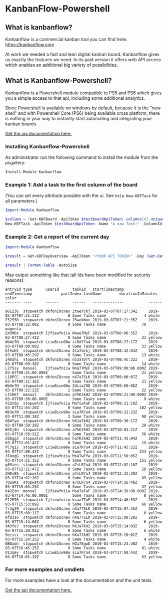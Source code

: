 # KanbanFlow-Powershell

## What is kanbanflow?

Kanbanflow is a commercial kanban tool you can find here: https://kanbanflow.com

At work we needed a fast and lean digital kanban board. Kanbanflow gives us exactly the features we need.
In its paid version it offers web API access which enables an additional big variety of possibilities.

## What is Kanbanflow-Powershell?

Kanbanflow is a Powershell module compatible to PS5 and PS6 which gives
you a simple access to that api, including some additional analytics.

Since Powershell is available on windows by default, because it is the "new shell" and with Powershell Core (PS6) 
being available cross platform, there is nothing in your way to instantly start automating and integrating your kanban boards.

[Get the api documentation here.](https://stho32.github.io/KanbanFlow-Powershell/docfx_project/site/articles/index.html)

### Installing Kanbanflow-Powershell

As administrator run the following command to install the module from the psgallery:
```powershell
Install-Module Kanbanflow
```

### Example 1: Add a task to the first column of the board

(You can set every attribute possible with the ui. See `help New-KBFTask` for all parameters.)

```powershell
Import-Module Kanbanflow

$column = (Get-KBFBoard -ApiToken $testBoardApiToken).columns[0].uniqueId
New-KBFTask -ApiToken $testBoardApiToken -Name "A new Task!" -ColumnId $column 
```

### Example 2: Get a report of the current day

```powershell
Import-Module Kanbanflow

$result = Get-KBFDayOverview -ApiToken "<YOUR API TOKEN>" -Day (Get-Date).Date 

$result | Format-Table -AutoSize
```

May output something like that (all Ids have been modified for security reasons): 
```
entryId type      userId      taskId   startTimestamp           endTimestamp             partIndex taskName        durationInMinutes color  
------- ----      ------      ------   --------------           ------------             --------- --------        ----------------- -----  
9G1Z3G  stopwatch dkfonIOcneo 2twe7ckj 2019-03-07T07:17:34Z     2019-03-07T07:21:31Z             0 Some Tasks name                 4 white  
F5255R  stopwatch dkfonIOcneo J5wekNov 2019-03-07T07:21:35Z     2019-03-07T08:32:00Z             0 Some Tasks name                70 magenta
Em3MDx  stopwatch Ijfiewfniiw Nnwe7MyF 2019-03-07T08:06:35Z     2019-03-07T08:27:42Z             0 Some Tasks name                21 yellow 
Wb4e7N  stopwatch LciwBicw98w sLRdf7u4 2019-03-07T08:27:17Z     2019-03-07T09:00:08Z             0 Some Tasks name                33 yellow 
Gf5uHl  stopwatch dkfonIOcneo 2ta7dckj 2019-03-07T08:32:04Z     2019-03-07T08:45:29Z             0 Some Tasks name                13 white  
I46Shi  stopwatch dkfonIOcneo n53a7Drt 2019-03-07T08:45:32Z     2019-03-07T08:59:38Z             0 Some Tasks name                14 white  
L275sy  manual    Ijfiewfniiw Nna77MyF 2019-03-07T09:00:00.000Z 2019-03-07T09:21:00.000Z           Some Tasks name                21 yellow 
L18PCC  stopwatch dkfonIOcneo nX7a7SLK 2019-03-07T09:00:07Z     2019-03-07T09:21:16Z             0 Some Tasks name                21 yellow 
Wb9e7N  stopwatch LciwBicw98w Zdiia78Q 2019-03-07T09:00:08Z     2019-03-07T09:22:23Z             1 Some Tasks name                22 yellow 
Lt16E7  manual    dkfonIOcneo a7hKJkH2 2019-03-07T09:21:00.000Z 2019-03-07T09:30:00.000Z           Some Tasks name                 9 white  
X22o5p  stopwatch Ijfiewfniiw Ma7saTwF 2019-03-07T09:21:18Z     2019-03-07T11:03:20Z             0 Some Tasks name               102 yellow 
Wb3e7N  stopwatch LciwBicw98w sLa7R7u4 2019-03-07T09:22:23Z     2019-03-07T11:00:18Z             2 Some Tasks name                98 yellow 
OB4Yya  stopwatch dkfonIOcneo hKJa7kH2 2019-03-07T09:30:17Z     2019-03-07T09:59:29Z             0 Some Tasks name                29 white  
WS5j4U  stopwatch dkfonIOcneo a7hKJkH2 2019-03-07T10:03:21Z     2019-03-07T10:59:31Z             0 Some Tasks name                56 white  
d26ggJ  stopwatch dkfonIOcneo ha7KJkH2 2019-03-07T11:43:04Z     2019-03-07T12:01:42Z             0 Some Tasks name                19 white  
PC7g1J  stopwatch LciwBicw98w sLa7R7u4 2019-03-07T11:45:22Z     2019-03-07T17:08:42Z             0 Some Tasks name               323 yellow 
3l8oqG  stopwatch Ijfiewfniiw MsaTwFfw 2019-03-07T11:50:05Z     2019-03-07T14:21:15Z             0 Some Tasks name               151 yellow 
g69ins  stopwatch dkfonIOcneo a7sLR7u4 2019-03-07T12:02:10Z     2019-03-07T12:21:47Z             0 Some Tasks name                20 yellow 
2H0vBS  stopwatch dkfonIOcneo a7sLR7u4 2019-03-07T12:33:29Z     2019-03-07T14:02:26Z             0 Some Tasks name                89 yellow 
7O2wKs  stopwatch dkfonIOcneo a7sLR7u4 2019-03-07T14:26:48Z     2019-03-07T15:03:25Z             0 Some Tasks name                37 yellow 
642Eon  manual    Ijfiewfniiw Msa7aTwF 2019-03-07T14:38:00.000Z 2019-03-07T14:46:00.000Z           Some Tasks name                 8 yellow 
E12MT6  stopwatch Ijfiewfniiw ksaa7TwF 2019-03-07T14:46:59Z     2019-03-07T15:53:09Z             0 Some Tasks name                66 yellow 
7r3g29  stopwatch dkfonIOcneo nXa77SLK 2019-03-07T15:07:45Z     2019-03-07T15:08:11Z             0 Some Tasks name                 0 yellow 
8fd3so  stopwatch dkfonIOcneo nXa77SLK 2019-03-07T15:08:20Z     2019-03-07T15:14:00Z             0 Some Tasks name                 6 yellow 
9A3feJ  stopwatch dkfonIOcneo hKJa7kH2 2019-03-07T15:14:03Z     2019-03-07T15:20:01Z             0 Some Tasks name                 6 white  
9eissi  stopwatch dkfonIOcneo hKa7JkH2 2019-03-07T15:20:02Z     2019-03-07T15:24:25Z             0 Some Tasks name                 4 white  
NBQadn  stopwatch dkfonIOcneo HZa78qwD 2019-03-07T15:24:30Z     2019-03-07T16:45:25Z             0 Some Tasks name                81 white  
U13qey  stopwatch LciwBicw98w sLa7R7u4 2019-03-07T17:08:44Z     2019-03-07T18:01:19Z             0 Some Tasks name                53 yellow 
```

### For more examples and cmdlets

For more examples have a look at the documentation and the unit tests.

[Get the api documentation here.](https://stho32.github.io/KanbanFlow-Powershell/docfx_project/site/articles/index.html)

